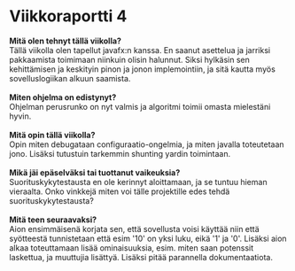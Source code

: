 <h1>Viikkoraportti 4</h1>
<b>Mitä olen tehnyt tällä viikolla?</b><br>
Tällä viikolla olen tapellut javafx:n kanssa. En saanut asettelua ja jarriksi pakkaamista toimimaan niinkuin olisin halunnut.
Siksi hylkäsin sen kehittämisen ja keskityin pinon ja jonon implemointiin, ja sitä kautta myös sovelluslogiikan alkuun saamista.
<br>
<br>
<b>Miten ohjelma on edistynyt?</b><br>
Ohjelman perusrunko on nyt valmis ja algoritmi toimii omasta mielestäni hyvin.
<br>
<br>
<b>Mitä opin tällä viikolla?</b><br>
Opin miten debugataan configuraatio-ongelmia, ja miten javalla toteutetaan jono. Lisäksi tutustuin tarkemmin shunting yardin toimintaan.
<br>
<br>
<b>Mikä jäi epäselväksi tai tuottanut vaikeuksia?</b><br>
Suorituskykytestausta en ole kerinnyt aloittamaan, ja se tuntuu hieman vieraalta. Onko vinkkejä miten voi tälle projektille edes tehdä suorituskykytestausta?
<br>
<br>
<b>Mitä teen seuraavaksi?</b><br>
Aion ensimmäisenä korjata sen, että sovellusta voisi käyttää niin että syötteestä tunnistetaan että esim '10' on yksi luku, eikä '1' ja '0'.
Lisäksi aion alkaa toteuttamaan lisää ominaisuuksia, esim. miten saan potenssit laskettua, ja muuttujia lisättyä. Lisäksi pitää parannella dokumentaatiota.
